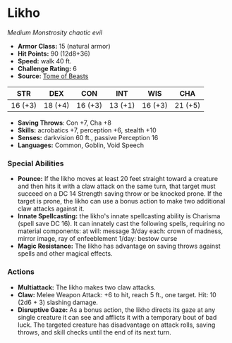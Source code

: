 # Likho

*Medium* *Monstrosity* *chaotic evil*

- **Armor Class:** 15 (natural armor)
- **Hit Points:** 90 (12d8+36)
- **Speed:** walk 40 ft.
- **Challenge Rating:** 6
- **Source:** [Tome of Beasts](https://koboldpress.com/kpstore/product/tome-of-beasts-for-5th-edition-print/)

| STR | DEX | CON | INT | WIS | CHA |
| --- | --- | --- | --- | --- | --- |
| 16 (+3) | 18 (+4) | 16 (+3) | 13 (+1) | 16 (+3) | 21 (+5) |

- **Saving Throws**: Con +7, Cha +8
- **Skills:** acrobatics +7, perception +6, stealth +10
- **Senses:** darkvision 60 ft., passive Perception 16
- **Languages:** Common, Goblin, Void Speech
### Special Abilities
- **Pounce:** If the likho moves at least 20 feet straight toward a creature and then hits it with a claw attack on the same turn, that target must succeed on a DC 14 Strength saving throw or be knocked prone. If the target is prone, the likho can use a bonus action to make two additional claw attacks against it.
- **Innate Spellcasting:** the likho's innate spellcasting ability is Charisma (spell save DC 16). It can innately cast the following spells, requiring no material components:  at will: message  3/day each: crown of madness, mirror image, ray of enfeeblement  1/day: bestow curse
- **Magic Resistance:** The likho has advantage on saving throws against spells and other magical effects.
### Actions
- **Multiattack:** The likho makes two claw attacks.
- **Claw:** Melee Weapon Attack: +6 to hit, reach 5 ft., one target. Hit: 10 (2d6 + 3) slashing damage.
- **Disruptive Gaze:** As a bonus action, the likho directs its gaze at any single creature it can see and afflicts it with a temporary bout of bad luck. The targeted creature has disadvantage on attack rolls, saving throws, and skill checks until the end of its next turn.
